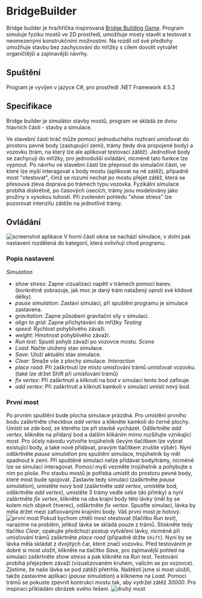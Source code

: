 # BridgeBuilder
Bridge builder je hra/hříčka inspirovaná [Bridge Building Game](http://www.bridgebuilder-game.com/). Program simuluje fyziku mostů ve 2D prostředí, umožňuje mosty stavět a testovat s neomezenými konstrukčními možnostmi. Na rozdíl od své předlohy umožňuje stavbu bez zachycování do mřížky s cílem dovolit vytvářet organičtější a zajímavější návrhy.

## Spuštění
Program je vyvíjen v jazyce C#, pro prostředí .NET Framework 4.5.2

## Specifikace
Bridge builder je simulátor stavby mostů, program se skládá ze dvou hlavních částí - stavby a simulace.

Ve stavební části hráč může pomocí jednoduchého rozhraní umisťovat do prostoru pevné body (zastupující zemi), trámy (tedy dva propojené body) a vozovku (trám, na který lze ale aplikovat testovací zátěž). Jednotlivé body se zachycují do mřížky, pro jednodušší ovládání, nicméně tato funkce lze vypnout.
Po návrhu ve stavební části lze přepnout do simulační části, ve které lze myší interagovat s body mostu (aplikovat na ně zátěž), případně most "otestovat", čímž se rozumí nechat po mostu přejet zátěž, která se přesouvá zleva doprava po trámech typu vozovka.
Fyzikální simulace probíhá diskrétně, po časových úsecích, trámy jsou modelovány jako pružiny s vysokou tuhostí.
Při zvoleném pohledu "show stress" lze pozorovat intenzitu zátěže na jednotlivé trámy.

## Ovládání
![screenshot aplikace](screenshot.png)
V horní části okna se nachází simulace, v dolní pak nastavení rozdělená do kategorií, která ovlivňují chod programu.

### Popis  nastavení
*Simulation*
- _show stress_: Zapne vizualizaci napětí v trámech pomocí barev. (konkrétně zobrazuje, jak moc je daný trám natažený oproti své klidové délky).
- _pause simulation_: Zastaví simulaci, při spuštění programu je simulace zastavena.
- _gravitation_: Zapne působení gravitační síly v simulaci.
- _align to grid_: Zapne přichytávání do mřížky
*Testing*
- _speed_: Rychlost pohyblivého závaží.
- _weight_: Hmotnost pohyblivého závaží.
- _Run test_: Spustí pohyb závaží po vozovce mostu.
*Scene*
- _Load_: Načte uložený stav simulace.
- _Save_: Uloží aktuální stav simulace.
- _Clear_: Smaže vše z plochy simulace.
*Interaction*
- _place road_: Při zaškrtnutí lze místo umisťování trámů umisťovat vozovku. (také lze držet Shift při umisťování trámů)
- _fix vertex_: Při zaškrtnutí a kliknutí na bod v simulaci tento bod zafixuje.
- _add vertex_: Při zaškrtnutí a kliknutí kamkoli v simulaci umístí nový bod.

### První most
Po prvním spuštění bude plocha simulace prázdná. Pro umístění prvního bodu zaškrtněte checkbox _add vertex_ a klikněte kamkoli do černé plochy. Umístí se zde bod, ze kterého lze při stavbě vycházet. Odškrtněte _add vertex_, klikněte na přidaný bod a dalším klikáním mimo rozšiřujte vznikající most. Pro účely návodu vytvořte trojúhelník (levým tlačítkem lze vybrat existující body, a také nové přidávat, pravým tlačítkem zrušíte výběr). Nyní odškrtněte _pause simulation_ pro spuštění simulace, trojúhelník by měl spadnout k zemi. Při spuštěné simulaci nelze přidávat body/trámy, nicméně lze se simulací interagovat. Pomocí myši vezměte trojúhelník a pohybujte s ním po ploše.
Pro stavbu mostů je potřeba umístit do prostoru pevné body, které most bude spojovat. Zastavte tedy simulaci (zaškrtněte _pause simulation_), umístěte nový bod (zaškrtněte _add vertex_, umístěte bod, odškrtněte _add vertex_), umístěte 3 trámy vedle sebe (do přímky) a nyní zaškrtněte _fix vertex_, klikněte na oba krajní body této lávky (měl by se kolem nich objevit čtverec), odškrtněte _fix vertex_. Spusťte simulaci, lávka by měla držet mezi zafixovanými krajními body. Váš první most je hotový.
![první most](first_bridge.png)
Pokud bychom chtěli most otestovat (tlačítko _Run test_), narazíme na problém, jelikož lávka se skládá pouze z trámů. Stiskněte tedy tlačítko _Clear_, opakujte předchozí postup vytváření lávky, nicméně při umisťování trámů zaškrtněte _place road_ (případně držte `Shift`). Nyní by se lávka měla skládat z dvojitých čar, které značí vozovku.
Před testováním je dobré si most uložit, klikněte na tlačítko _Save_, pro zajímavější pohled na simulaci zaškrtněte _show stress_ a pak klikněte na _Run test_. Testování probíhá přejezdem závaží (vizualizovaném kruhem, valícím se po vozovce). Zjistíme, že naše lávka se pod zátěží přetrhla.
Naštěstí jsme si most uložili, takže zastavíme aplikaci (_pause simulation_) a klikneme na _Load_. Pomocí trámů se pokuste zpevnit kontrukci mostu tak, aby vydržel zátěž _30000_. Pro inspiraci přikládám obrázek svého řešení.
![druhý most](second_bridge.png)